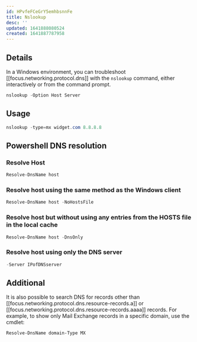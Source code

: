```yaml
---
id: HPvfeFCeGrY5emhbsnnFe
title: Nslookup
desc: ''
updated: 1641888080524
created: 1641887787958
---
```



## Details

In a Windows environment, you can troubleshoot [[focus.networking.protocol.dns]] with the `nslookup` command, either interactively or from the command prompt.

```powershell
nslookup -Option Host Server
```

## Usage

```powershell
nslookup -type=mx widget.com 8.8.8.8
```

## Powershell DNS resolution

### Resolve Host

```powershell
Resolve-DnsName host
```

### Resolve host using the same method as the Windows client

```powershell
Resolve-DnsName host -NoHostsFile
```

### Resolve host but without using any entries from the HOSTS file in the local cache

```powershell
Resolve-DnsName host -DnsOnly
```

### Resolve host using only the DNS server 

```powershell
-Server IPofDNSserver
```

## Additional

It is also possible to search DNS for records other than [[focus.networking.protocol.dns.resource-records.a]] or [[focus.networking.protocol.dns.resource-records.aaaa]] records. For example, to show only Mail Exchange records in a specific domain, use the cmdlet:

```powershell
Resolve-DnsName domain-Type MX
```


